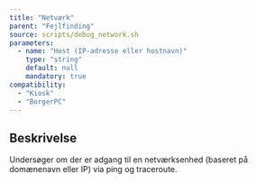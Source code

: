 ```yaml
---
title: "Netværk"
parent: "Fejlfinding"
source: scripts/debug_network.sh
parameters:
  - name: "Host (IP-adresse eller hostnavn)"
    type: "string"
    default: null
    mandatory: true
compatibility:
  - "Kiosk"
  - "BorgerPC"
---
```


## Beskrivelse
Undersøger om der er adgang til en netværksenhed (baseret på domænenavn eller IP) via ping og traceroute.
